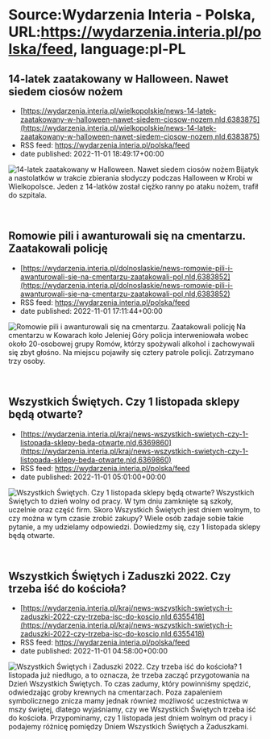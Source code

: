 # Source:Wydarzenia Interia - Polska, URL:https://wydarzenia.interia.pl/polska/feed, language:pl-PL

## 14-latek zaatakowany w Halloween. Nawet siedem ciosów nożem
 - [https://wydarzenia.interia.pl/wielkopolskie/news-14-latek-zaatakowany-w-halloween-nawet-siedem-ciosow-nozem,nId,6383875](https://wydarzenia.interia.pl/wielkopolskie/news-14-latek-zaatakowany-w-halloween-nawet-siedem-ciosow-nozem,nId,6383875)
 - RSS feed: https://wydarzenia.interia.pl/polska/feed
 - date published: 2022-11-01 18:49:17+00:00

<p><a href="https://wydarzenia.interia.pl/wielkopolskie/news-14-latek-zaatakowany-w-halloween-nawet-siedem-ciosow-nozem,nId,6383875"><img align="left" alt="14-latek zaatakowany w Halloween. Nawet siedem ciosów nożem" src="https://i.iplsc.com/14-latek-zaatakowany-w-halloween-nawet-siedem-ciosow-nozem/000GA4RO63XFBBOH-C321.jpg" /></a>Bijatyka nastolatków w trakcie zbierania słodyczy podczas Halloween w Krobi w Wielkopolsce. Jeden z 14-latków został ciężko ranny po ataku nożem, trafił do szpitala.</p><br clear="all" />

## Romowie pili i awanturowali się na cmentarzu. Zaatakowali policję
 - [https://wydarzenia.interia.pl/dolnoslaskie/news-romowie-pili-i-awanturowali-sie-na-cmentarzu-zaatakowali-pol,nId,6383852](https://wydarzenia.interia.pl/dolnoslaskie/news-romowie-pili-i-awanturowali-sie-na-cmentarzu-zaatakowali-pol,nId,6383852)
 - RSS feed: https://wydarzenia.interia.pl/polska/feed
 - date published: 2022-11-01 17:11:44+00:00

<p><a href="https://wydarzenia.interia.pl/dolnoslaskie/news-romowie-pili-i-awanturowali-sie-na-cmentarzu-zaatakowali-pol,nId,6383852"><img align="left" alt="Romowie pili i awanturowali się na cmentarzu. Zaatakowali policję  " src="https://i.iplsc.com/romowie-pili-i-awanturowali-sie-na-cmentarzu-zaatakowali-pol/000FBLC8YAKX1DST-C321.jpg" /></a>Na cmentarzu w Kowarach koło Jeleniej Góry policja interweniowała wobec około 20-osobowej grupy Romów, którzy spożywali alkohol i zachowywali się zbyt głośno. Na miejscu pojawiły się cztery patrole policji. Zatrzymano trzy osoby.   </p><br clear="all" />

## Wszystkich Świętych. Czy 1 listopada sklepy będą otwarte?
 - [https://wydarzenia.interia.pl/kraj/news-wszystkich-swietych-czy-1-listopada-sklepy-beda-otwarte,nId,6369860](https://wydarzenia.interia.pl/kraj/news-wszystkich-swietych-czy-1-listopada-sklepy-beda-otwarte,nId,6369860)
 - RSS feed: https://wydarzenia.interia.pl/polska/feed
 - date published: 2022-11-01 05:01:00+00:00

<p><a href="https://wydarzenia.interia.pl/kraj/news-wszystkich-swietych-czy-1-listopada-sklepy-beda-otwarte,nId,6369860"><img align="left" alt="Wszystkich Świętych. Czy 1 listopada sklepy będą otwarte?" src="https://i.iplsc.com/wszystkich-swietych-czy-1-listopada-sklepy-beda-otwarte/0007BYM63H7K8GMP-C321.jpg" /></a>Wszystkich Świętych to dzień wolny od pracy. W tym dniu zamknięte są szkoły, uczelnie oraz część firm. Skoro Wszystkich Świętych jest dniem wolnym, to czy można w tym czasie zrobić zakupy? Wiele osób zadaje sobie takie pytanie, a my udzielamy odpowiedzi. Dowiedzmy się, czy 1 listopada sklepy będą otwarte.</p><br clear="all" />

## Wszystkich Świętych i Zaduszki 2022. Czy trzeba iść do kościoła?
 - [https://wydarzenia.interia.pl/kraj/news-wszystkich-swietych-i-zaduszki-2022-czy-trzeba-isc-do-koscio,nId,6355418](https://wydarzenia.interia.pl/kraj/news-wszystkich-swietych-i-zaduszki-2022-czy-trzeba-isc-do-koscio,nId,6355418)
 - RSS feed: https://wydarzenia.interia.pl/polska/feed
 - date published: 2022-11-01 04:58:00+00:00

<p><a href="https://wydarzenia.interia.pl/kraj/news-wszystkich-swietych-i-zaduszki-2022-czy-trzeba-isc-do-koscio,nId,6355418"><img align="left" alt="Wszystkich Świętych i Zaduszki 2022. Czy trzeba iść do kościoła?" src="https://i.iplsc.com/wszystkich-swietych-i-zaduszki-2022-czy-trzeba-isc-do-koscio/000G7UKKOAFA5UX3-C321.jpg" /></a>1 listopada już niedługo, a to oznacza, że trzeba zacząć przygotowania na Dzień Wszystkich Świętych. To czas zadumy, który powinniśmy spędzić, odwiedzając groby krewnych na cmentarzach. Poza zapaleniem symbolicznego znicza mamy jednak również możliwość uczestnictwa w mszy świętej, dlatego wyjaśniamy, czy we Wszystkich Świętych trzeba iść do kościoła. Przypominamy, czy 1 listopada jest dniem wolnym od pracy i podajemy różnicę pomiędzy Dniem Wszystkich Świętych a Zaduszkami.</p><br clear="all" />

